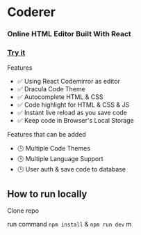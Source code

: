 # Coderer

### Online HTML Editor Built With React

### [Try it](https://coderer.vercel.app/)

Features

*   ✅ Using React Codemirror as editor
*   ✅ Dracula Code Theme
*   ✅ Autocomplete HTML & CSS
*   ✅ Code highlight for HTML & CSS & JS
*   ✅ Instant live reload as you save code
*   ✅ Keep code in Browser's Local Storage

Features that can be added

*   🕒 Multiple Code Themes
*   🕒 Multiple Language Support
*   🕒 User auth & save code to database

## How to run locally

Clone repo

run command `npm install` & `npm run dev`
m

